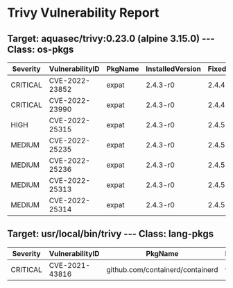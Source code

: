 # Trivy Vulnerability Report

## Target: aquasec/trivy:0.23.0 (alpine 3.15.0) --- Class: os-pkgs
|Severity|VulnerabilityID|PkgName|InstalledVersion|FixedVersion|
|--------|---------------|-------|----------------|------------|
|CRITICAL|CVE-2022-23852|expat|2.4.3-r0|2.4.4-r0|
|CRITICAL|CVE-2022-23990|expat|2.4.3-r0|2.4.4-r0|
|HIGH|CVE-2022-25315|expat|2.4.3-r0|2.4.5-r0|
|MEDIUM|CVE-2022-25235|expat|2.4.3-r0|2.4.5-r0|
|MEDIUM|CVE-2022-25236|expat|2.4.3-r0|2.4.5-r0|
|MEDIUM|CVE-2022-25313|expat|2.4.3-r0|2.4.5-r0|
|MEDIUM|CVE-2022-25314|expat|2.4.3-r0|2.4.5-r0|

## Target: usr/local/bin/trivy --- Class: lang-pkgs
|Severity|VulnerabilityID|PkgName|InstalledVersion|FixedVersion|
|--------|---------------|-------|----------------|------------|
|CRITICAL|CVE-2021-43816|github.com/containerd/containerd|v1.5.8|1.5.9|
